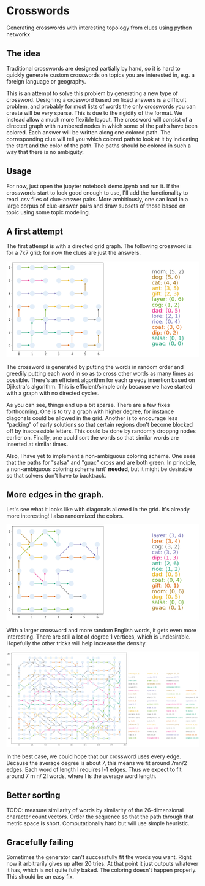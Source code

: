 # Crosswords

Generating crosswords with interesting topology from clues using python networkx

## The idea

Traditional crosswords are designed partially by hand, so it is hard to quickly generate custom crosswords on topics you are interested in, e.g. a foreign language
or geography. 

This is an attempt to solve this problem by generating a new type of crossword. Designing a crossword based on fixed answers is a difficult problem, and probably
for most lists of words the only crosswords you can create will be very sparse. This is due to the rigidity of the format. We instead allow a much more flexible
layout. The crossword will consist of a directed graph with numbered nodes in which some of the paths have been colored. Each answer will be written along one 
colored path. The corresponding clue will tell you which colored path to look at it by indicating the start and the color of the path. The paths should be colored
in such a way that there is no ambiguity. 

## Usage

For now, just open the jupyter notebook demo.ipynb and run it. If the crosswords start to look good enough to use, I'll add the functionality to read .csv files of clue-answer pairs. More ambitiously, one can load in a large corpus of clue-answer pairs and draw subsets of those based on topic using some topic modeling.

## A first attempt

The first attempt is with a directed grid graph. The following crossword is for a 7x7 grid; for now the clues are just the answers.

<img src = "grid.png"/>

The crossword is generated by putting the words in random order and greedily putting each word in so as to cross other words as many times as possible. There's an efficient algorithm for each greedy insertion based on Djikstra's algorithm. This is efficient/simple only because we have started with a graph with no directed cycles.

As you can see, things end up a bit sparse. There are a few fixes forthcoming. One is to try a graph with higher degree, for instance diagonals could be allowed
in the grid. Another is to encourage less "packing" of early solutions so that certain regions don't become blocked off by inaccessible letters. This could be done by randomly droppng nodes earlier on. Finally, one could
sort the words so that similar words are inserted at similar times.

Also, I have yet to implement a non-ambiguous coloring scheme. One sees that the paths for "salsa" and "guac" cross and are both green. In principle, a non-ambiguous coloring scheme isnt' **needed**, but it might be desirable so that solvers don't have to backtrack.


## More edges in the graph.

Let's see what it looks like with diagonals allowed in the grid. It's already more interesting! I also randomized the colors.

<img src = "diag_grid.png"/>

With a larger crossword and more random English words, it gets even more interesting. 
There are still a lot of degree 1 vertices, which is undesirable. Hopefully the other tricks will 
help increase the density.

<img src = "big_diag_grid.png"/>

In the best case, we could hope that our crossword uses every edge. Because the average degree is about 7, this means we fit around 7mn/2 edges. Each word of length l requires l-1 edges. Thus we expect to fit around 7 m n/ 2l words, where l is the average word length.

## Better sorting 

TODO: measure similarity of words by similarity of the 26-dimensional character count vectors. Order the sequence so that the path through that metric space is short. Computationally hard but will use simple heuristic.

## Gracefully failing

Sometimes the generator can't successfully fit the words you want. Right now it arbitrarily gives up after 20 tries. At that point it just outputs whatever it has, which is not quite fully baked. The coloring doesn't happen properly. This should be an easy fix.

